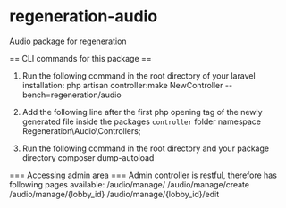 # regeneration-audio
Audio package for regeneration

== CLI commands for this package ==
1) Run the following command in the root directory of your laravel installation:
php artisan controller:make NewController --bench=regeneration/audio

2) Add the following line after the first php opening tag of the newly generated file inside the packages `controller` folder
namespace Regeneration\Audio\Controllers;

3) Run the following command in the root directory and your package directory
composer dump-autoload

=== Accessing admin area ===
Admin controller is restful, therefore has following pages available:
/audio/manage/ 
/audio/manage/create
/audio/manage/{lobby_id}
/audio/manage/{lobby_id}/edit
